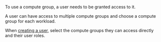To use a compute group, a user needs to be granted access to it.

A user can have access to multiple compute groups and choose a compute group for each workload.

When [creating a user](wxe1659392685092.md), select the compute groups they can access directly and their user roles.

